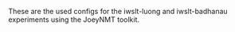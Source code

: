 These are the used configs for the iwslt-luong and iwslt-badhanau experiments using the JoeyNMT toolkit.
